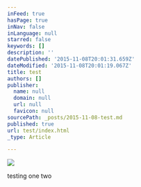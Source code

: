 ```yaml
---
inFeed: true
hasPage: true
inNav: false
inLanguage: null
starred: false
keywords: []
description: ''
datePublished: '2015-11-08T20:01:31.659Z'
dateModified: '2015-11-08T20:01:19.067Z'
title: test
authors: []
publisher:
  name: null
  domain: null
  url: null
  favicon: null
sourcePath: _posts/2015-11-08-test.md
published: true
url: test/index.html
_type: Article

---
```

![](https://the-grid-user-content.s3-us-west-2.amazonaws.com/e3384119-6301-4853-a372-dfde58e18c16.jpg)

testing one two